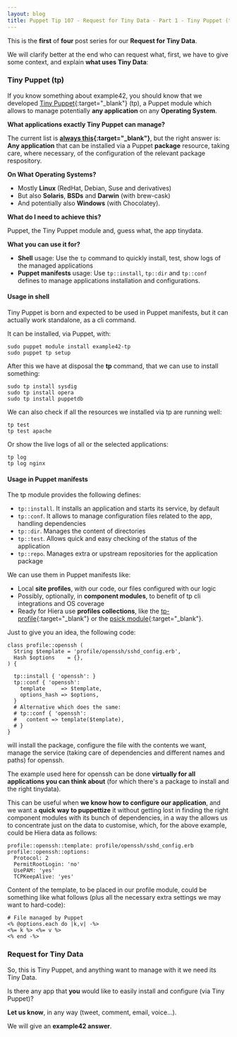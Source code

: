 ```yaml
---
layout: blog
title: Puppet Tip 107 - Request for Tiny Data - Part 1 - Tiny Puppet (tp)
---
```


This is the **first** of **four** post series for our **Request for Tiny Data**.

We will clarify better at the end who can request what, first, we have to give some context, and explain **what uses Tiny Data**:

### Tiny Puppet (tp)

If you know something about example42, you should know that we developed [Tiny Puppet](https://github.com/example42/puppet-tp){:target="_blank"} (tp), a Puppet module which allows to manage potentially **any application** on any **Operating System**.

**What applications exactly Tiny Puppet can manage?**

The current list is **[always this](https://github.com/example42/tinydata/tree/master/data){:target="_blank"}**, but the right answer is: **Any application** that can be installed via a Puppet **package** resource, taking care, where necessary, of the configuration of the relevant package respository.

**On What Operating Systems?**

- Mostly **Linux** (RedHat, Debian, Suse and derivatives)
- But also **Solaris**, **BSDs** and **Darwin** (with brew-cask)
- And potentially also **Windows** (with Chocolatey).

**What do I need to achieve this?**

Puppet, the Tiny Puppet module and, guess what, the app tinydata.

**What you can use it for?**

- **Shell** usage: Use the `tp` command to quickly install, test, show logs of the managed applications
- **Puppet manifests** usage: Use `tp::install`, `tp::dir` and `tp::conf` defines to manage applications installation and configurations.

#### Usage in shell

Tiny Puppet is born and expected to be used in Puppet manifests, but it can actually work standalone, as a cli command.

It can be installed, via Puppet, with:
````
sudo puppet module install example42-tp
sudo puppet tp setup
````

After this we have at disposal the **tp** command, that we can use to install something:

````
sudo tp install sysdig
sudo tp install opera
sudo tp install puppetdb
````

We can also check if all the resources we installed via tp are running well:

````
tp test
tp test apache
````

Or show the live logs of all or the selected applications:

````
tp log
tp log nginx
````

#### Usage in Puppet manifests

The tp module provides the following defines:

- ```tp::install```. It installs an application and starts its service, by default
- ```tp::conf```. It allows to manage configuration files related to the app, handling dependencies
- ```tp::dir```. Manages the content of directories
- ```tp::test```. Allows quick and easy checking of the status of the application
- ```tp::repo```. Manages extra or upstream repositories for the application package

We can use them in Puppet manifests like:

  - Local **site profiles**, with our code, our files configured with our logic 
  - Possibly, optionally, in **component modules**, to benefit of tp cli integrations and OS coverage
  - Ready for Hiera use **profiles collections**, like the [tp-profile](https://github.com/example42/puppet-tp_profile){:target="_blank"} or the [psick module](https://github.com/example42/puppet-psick){:target="_blank"}.

Just to give you an idea, the following code:

    class profile::openssh (
      String $template = 'profile/openssh/sshd_config.erb',
      Hash $options    = {},
    ) {

      tp::install { 'openssh': }
      tp::conf { 'openssh':
        template     => $template,
        options_hash => $options,
      }
      # Alternative which does the same:
      # tp::conf { 'openssh':
      #   content => template($template),
      # }      
    }

will install the package, configure the file with the contents we want, manage the service (taking care of dependencies and different names and paths) for openssh.

The example used here for openssh can be done **virtually for all applications you can think about** (for which there's a package to install and the right tinydata).

This can be useful when **we know how to configure our application**, and we want a **quick way to puppettize** it without getting lost in finding the right component modules with its bunch of dependencies, in a way the allows us to concentrate just on the data to customise, which, for the above example, could be Hiera data as follows:

    profile::openssh::template: profile/openssh/sshd_config.erb
    profile::openssh::options:
      Protocol: 2
      PermitRootLogin: 'no'
      UsePAM: 'yes'
      TCPKeepAlive: 'yes'

Content of the template, to be placed in our profile module, could be something like what follows (plus all the necessary extra settings we may want to hard-code):

    # File managed by Puppet
    <% @options.each do |k,v| -%>
    <%= k %> <%= v %>
    <% end -%>

### Request for Tiny Data

So, this is Tiny Puppet, and anything want to manage with it we need its Tiny Data.

Is there any app that **you** would like to easily install and configure (via Tiny Puppet)?

**Let us know**, in any way (tweet, comment, email, voice...).

We will give an **example42 answer**.
